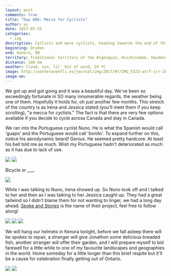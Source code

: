```yaml
---
layout: post
comments: true
title: "Day 086: Mecca for Cyclists"
author: ac
date: 2017-07-25
categories:
  - Log
description: Cyclists and more cyclists, heading towards the end of this province.
beginning: Dryden
end: Kenora, ON
territory: Traditional territory of the Algonquin, Anishinabek, Haudenosaunee, Ojibway, Odawa and Cree
distance: 140 km
weather: Cloud, sun, lil' bit of wind, 24 ºC
image: http://astheravenfli.es/journal/img/2017/07/IMG_5323-atrf-jcr-2000-web.jpg
image-sm:
---
```


We got up and got going and it was a beautiful day. We've been so exceedingly fortunate in SO many innumerable regards, the weather being one of them. Hopefully it holds for, oh just another few months. This stretch of the country is as Irena and Jessica stated (you'll meet them if you keep scrolling), "a mecca for cyclists." The fact is that there are very few options available if you decide to cycle across Canada and stay in Canada. 

We ran into the Portuguese cyclist Nuno. He is what the Spanish would call 'guapo' and the Portuguese would call 'bonito'. To expand further on this, notice his aerodynamic beard! Genius. He seemed pretty hardcore. At least his bell told me as much. Wish my Portuguese hadn't deteriorated as much as it has due to lack of use.

<img src="http://astheravenfli.es/journal/img/2017/07/IMG_5209-atrf-ac-2000-web.jpg">

<img src="http://astheravenfli.es/journal/img/2017/07/IMG_5211-atrf-ac-2000-web.jpg">

Bicycle or ___.

<img src="http://astheravenfli.es/journal/img/2017/07/IMG_5210-atrf-ac-2000-web.jpg">

While I was talking to Nuno, Irena showed up. So Nuno took off and I talked to her and then as I was talking to her Jessica caught up. They had a great tailwind so I didn't blame them for not wanting to linger, we had a long day ahead. [Spoke and Stories](http://www.spokeandstories.com/) is the name of their project, feel free to follow along!

<img src="http://astheravenfli.es/journal/img/2017/07/IMG_5215-atrf-ac-2000-web.jpg">


<img src="http://astheravenfli.es/journal/img/2017/07/IMG_5214-atrf-ac-2000-web.jpg">

<img src="http://astheravenfli.es/journal/img/2017/07/IMG_5216-atrf-ac-2000-web.jpg">

We will hang our helmets in Kenora tonight, before we fall asleep there will be spokes to repair, a stranger will give Jonathon some delicious breaded fish, another stranger will offer their garden, and I will prepare myself to bid farewell for a little while to one of my favourite landscapes and geographies in the world. Home someday for a little longer than this brief respite but it'll be a cause for celebration finally getting out of Ontario. 

<img src="http://astheravenfli.es/journal/img/2017/07/IMG_5217-atrf-ac-2000-web.jpg">

<img src="http://astheravenfli.es/journal/img/2017/07/IMG_5340-atrf-ac-2000-web.jpg">